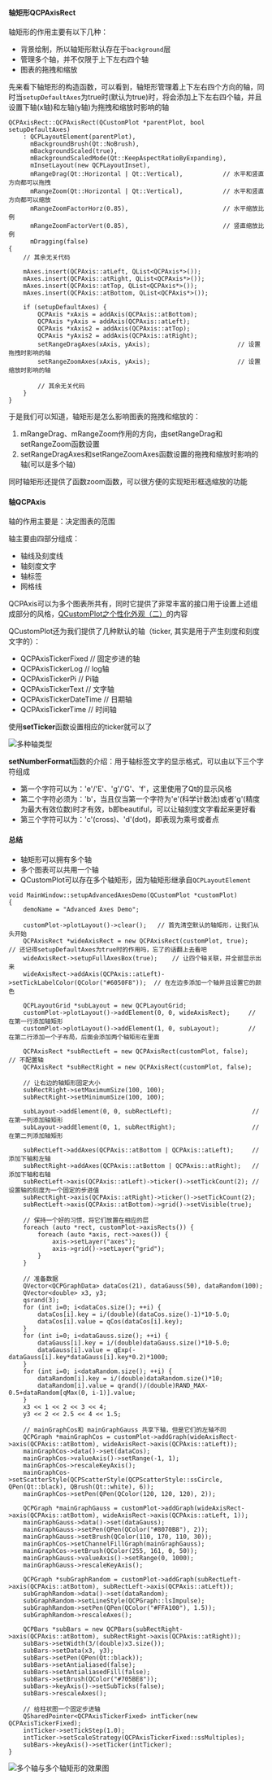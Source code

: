 #### 轴矩形QCPAxisRect

轴矩形的作用主要有以下几种：

- 背景绘制，所以轴矩形默认存在于`background`层
- 管理多个轴，并不仅限于上下左右四个轴
- 图表的拖拽和缩放

先来看下轴矩形的构造函数，可以看到，轴矩形管理着上下左右四个方向的轴，同时当`setupDefaultAxes`为true时(默认为true)时，将会添加上下左右四个轴，并且设置下轴(x轴)和左轴(y轴)为拖拽和缩放时影响的轴

```
QCPAxisRect::QCPAxisRect(QCustomPlot *parentPlot, bool setupDefaultAxes)
    : QCPLayoutElement(parentPlot),
      mBackgroundBrush(Qt::NoBrush),
      mBackgroundScaled(true),
      mBackgroundScaledMode(Qt::KeepAspectRatioByExpanding),
      mInsetLayout(new QCPLayoutInset),
      mRangeDrag(Qt::Horizontal | Qt::Vertical),           // 水平和竖直方向都可以拖拽
      mRangeZoom(Qt::Horizontal | Qt::Vertical),           // 水平和竖直方向都可以缩放
      mRangeZoomFactorHorz(0.85),                          // 水平缩放比例
      mRangeZoomFactorVert(0.85),                          // 竖直缩放比例
      mDragging(false)
{
    // 其余无关代码

    mAxes.insert(QCPAxis::atLeft, QList<QCPAxis*>());
    mAxes.insert(QCPAxis::atRight, QList<QCPAxis*>());
    mAxes.insert(QCPAxis::atTop, QList<QCPAxis*>());
    mAxes.insert(QCPAxis::atBottom, QList<QCPAxis*>());

    if (setupDefaultAxes) {
        QCPAxis *xAxis = addAxis(QCPAxis::atBottom);
        QCPAxis *yAxis = addAxis(QCPAxis::atLeft);
        QCPAxis *xAxis2 = addAxis(QCPAxis::atTop);
        QCPAxis *yAxis2 = addAxis(QCPAxis::atRight);
        setRangeDragAxes(xAxis, yAxis);                        // 设置拖拽时影响的轴
        setRangeZoomAxes(xAxis, yAxis);                        // 设置缩放时影响的轴
        
        // 其余无关代码
    }
}
```


于是我们可以知道，轴矩形是怎么影响图表的拖拽和缩放的：
1. mRangeDrag、mRangeZoom作用的方向，由setRangeDrag和setRangeZoom函数设置
2. setRangeDragAxes和setRangeZoomAxes函数设置的拖拽和缩放时影响的轴(可以是多个轴)


同时轴矩形还提供了函数zoom函数，可以很方便的实现矩形框选缩放的功能

#### 轴QCPAxis

轴的作用主要是：决定图表的范围

轴主要由四部分组成：
- 轴线及刻度线
- 轴刻度文字
- 轴标签
- 网格线

QCPAxis可以为多个图表所共有，同时它提供了非常丰富的接口用于设置上述组成部分的风格，[QCustomPlot之个性化外观（二）](https://www.jianshu.com/p/bdd8b363e6b7)的内容

QCustomPlot还为我们提供了几种默认的轴（ticker, 其实是用于产生刻度和刻度文字的）：
- QCPAxisTickerFixed // 固定步进的轴
- QCPAxisTickerLog // log轴
- QCPAxisTickerPi  // Pi轴
- QCPAxisTickerText  // 文字轴
- QCPAxisTickerDateTime // 日期轴
- QCPAxisTickerTime  // 时间轴

使用**setTicker**函数设置相应的ticker就可以了

![多种轴类型](https://imgconvert.csdnimg.cn/aHR0cHM6Ly91cGxvYWQtaW1hZ2VzLmppYW5zaHUuaW8vdXBsb2FkX2ltYWdlcy8xOTA3NTIxMC02NjQxMTc0ZjRkYjI1ZjNkLnBuZw?x-oss-process=image/format,png#pic_center)

**setNumberFormat**函数的介绍：用于轴标签文字的显示格式，可以由以下三个字符组成
- 第一个字符可以为：'e'/'E'、'g'/'G'、'f'，这里使用了Qt的显示风格
- 第二个字符必须为：'b'，当且仅当第一个字符为'e'(科学计数法)或者'g'(精度为最大有效位数)时才有效，b即beautiful，可以让轴刻度文字看起来更好看
- 第三个字符可以为：'c'(cross)、'd'(dot)，即表现为乘号或者点


#### 总结
- 轴矩形可以拥有多个轴
- 多个图表可以共用一个轴
- QCustomPlot可以存在多个轴矩形，因为轴矩形继承自`QCPLayoutElement`


```
void MainWindow::setupAdvancedAxesDemo(QCustomPlot *customPlot)
{
    demoName = "Advanced Axes Demo";

    customPlot->plotLayout()->clear();   // 首先清空默认的轴矩形，让我们从头开始
    QCPAxisRect *wideAxisRect = new QCPAxisRect(customPlot, true);   // 还记得setupDefaultAxes为true时的作用吗，忘了的话翻上去看吧
    wideAxisRect->setupFullAxesBox(true);    // 让四个轴关联，并全部显示出来
    wideAxisRect->addAxis(QCPAxis::atLeft)->setTickLabelColor(QColor("#6050F8"));  // 在左边多添加一个轴并且设置它的颜色

    QCPLayoutGrid *subLayout = new QCPLayoutGrid;
    customPlot->plotLayout()->addElement(0, 0, wideAxisRect);     // 在第一行添加轴矩形
    customPlot->plotLayout()->addElement(1, 0, subLayout);        // 在第二行添加一个子布局，后面会添加两个轴矩形在里面

    QCPAxisRect *subRectLeft = new QCPAxisRect(customPlot, false);   // 不配置轴
    QCPAxisRect *subRectRight = new QCPAxisRect(customPlot, false);

    // 让右边的轴矩形固定大小
    subRectRight->setMaximumSize(100, 100);
    subRectRight->setMinimumSize(100, 100);

    subLayout->addElement(0, 0, subRectLeft);                      // 在第一列添加轴矩形
    subLayout->addElement(0, 1, subRectRight);                     // 在第二列添加轴矩形

    subRectLeft->addAxes(QCPAxis::atBottom | QCPAxis::atLeft);     // 添加下轴和左轴
    subRectRight->addAxes(QCPAxis::atBottom | QCPAxis::atRight);   // 添加下轴和右轴
    subRectLeft->axis(QCPAxis::atLeft)->ticker()->setTickCount(2); // 设置轴的刻度为一个固定的步进值
    subRectRight->axis(QCPAxis::atRight)->ticker()->setTickCount(2);
    subRectLeft->axis(QCPAxis::atBottom)->grid()->setVisible(true);

    // 保持一个好的习惯，将它们放置在相应的层
    foreach (auto *rect, customPlot->axisRects()) {
        foreach (auto *axis, rect->axes()) {
            axis->setLayer("axes");
            axis->grid()->setLayer("grid");
        }
    }

    // 准备数据
    QVector<QCPGraphData> dataCos(21), dataGauss(50), dataRandom(100);
    QVector<double> x3, y3;
    qsrand(3);
    for (int i=0; i<dataCos.size(); ++i) {
        dataCos[i].key = i/(double)(dataCos.size()-1)*10-5.0;
        dataCos[i].value = qCos(dataCos[i].key);
    }
    for (int i=0; i<dataGauss.size(); ++i) {
        dataGauss[i].key = i/(double)dataGauss.size()*10-5.0;
        dataGauss[i].value = qExp(-dataGauss[i].key*dataGauss[i].key*0.2)*1000;
    }
    for (int i=0; i<dataRandom.size(); ++i) {
        dataRandom[i].key = i/(double)dataRandom.size()*10;
        dataRandom[i].value = qrand()/(double)RAND_MAX-0.5+dataRandom[qMax(0, i-1)].value;
    }
    x3 << 1 << 2 << 3 << 4;
    y3 << 2 << 2.5 << 4 << 1.5;

    // mainGraphCos和 mainGraphGauss 共享下轴，但是它们的左轴不同
    QCPGraph *mainGraphCos = customPlot->addGraph(wideAxisRect->axis(QCPAxis::atBottom), wideAxisRect->axis(QCPAxis::atLeft));
    mainGraphCos->data()->set(dataCos);
    mainGraphCos->valueAxis()->setRange(-1, 1);
    mainGraphCos->rescaleKeyAxis();
    mainGraphCos->setScatterStyle(QCPScatterStyle(QCPScatterStyle::ssCircle, QPen(Qt::black), QBrush(Qt::white), 6));
    mainGraphCos->setPen(QPen(QColor(120, 120, 120), 2));

    QCPGraph *mainGraphGauss = customPlot->addGraph(wideAxisRect->axis(QCPAxis::atBottom), wideAxisRect->axis(QCPAxis::atLeft, 1));
    mainGraphGauss->data()->set(dataGauss);
    mainGraphGauss->setPen(QPen(QColor("#8070B8"), 2));
    mainGraphGauss->setBrush(QColor(110, 170, 110, 30));
    mainGraphCos->setChannelFillGraph(mainGraphGauss);
    mainGraphCos->setBrush(QColor(255, 161, 0, 50));
    mainGraphGauss->valueAxis()->setRange(0, 1000);
    mainGraphGauss->rescaleKeyAxis();

    QCPGraph *subGraphRandom = customPlot->addGraph(subRectLeft->axis(QCPAxis::atBottom), subRectLeft->axis(QCPAxis::atLeft));
    subGraphRandom->data()->set(dataRandom);
    subGraphRandom->setLineStyle(QCPGraph::lsImpulse);
    subGraphRandom->setPen(QPen(QColor("#FFA100"), 1.5));
    subGraphRandom->rescaleAxes();

    QCPBars *subBars = new QCPBars(subRectRight->axis(QCPAxis::atBottom), subRectRight->axis(QCPAxis::atRight));
    subBars->setWidth(3/(double)x3.size());
    subBars->setData(x3, y3);
    subBars->setPen(QPen(Qt::black));
    subBars->setAntialiased(false);
    subBars->setAntialiasedFill(false);
    subBars->setBrush(QColor("#705BE8"));
    subBars->keyAxis()->setSubTicks(false);
    subBars->rescaleAxes();

    // 给柱状图一个固定步进轴
    QSharedPointer<QCPAxisTickerFixed> intTicker(new QCPAxisTickerFixed);
    intTicker->setTickStep(1.0);
    intTicker->setScaleStrategy(QCPAxisTickerFixed::ssMultiples);
    subBars->keyAxis()->setTicker(intTicker);
}
```

![多个轴与多个轴矩形的效果图](https://imgconvert.csdnimg.cn/aHR0cHM6Ly91cGxvYWQtaW1hZ2VzLmppYW5zaHUuaW8vdXBsb2FkX2ltYWdlcy8xOTA3NTIxMC1jMWJjNDBhM2MyNmM4NTE0LnBuZw?x-oss-process=image/format,png#pic_center)
